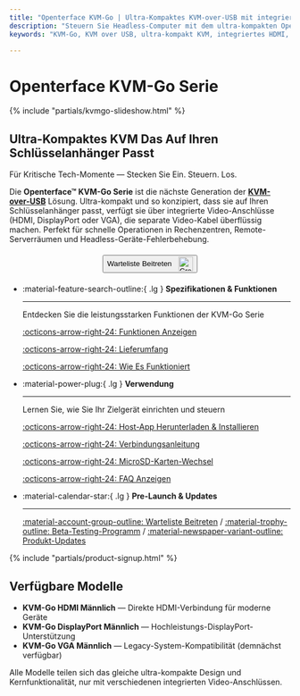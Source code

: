 ```yaml
---
title: "Openterface KVM-Go | Ultra-Kompaktes KVM-over-USB mit integrierten Video-Anschlüssen"
description: "Steuern Sie Headless-Computer mit dem ultra-kompakten Openterface KVM-Go. Integrierte HDMI/DP/VGA-Anschlüsse eliminieren Kabel. Schlüsselanhänger-große KVM-over-USB-Lösung mit 4K-Unterstützung für IT-Profis und Entwickler."
keywords: "KVM-Go, KVM over USB, ultra-kompakt KVM, integriertes HDMI, Schlüsselanhänger KVM, 4K KVM, Headless-Steuerung, USB KVM, tragbares KVM, DisplayPort KVM, VGA KVM, IT-Tools, Server-Management"

---
```


# **Openterface KVM-Go Serie**

{% include "partials/kvmgo-slideshow.html" %}

<div class="slogan-highlight">
  <h2 class="slogan-text">Ultra-Kompaktes KVM Das Auf Ihren Schlüsselanhänger Passt</h2>
  <div class="slogan-subtitle">Für Kritische Tech-Momente — Stecken Sie Ein. Steuern. Los.</div>
</div>

Die **Openterface™ KVM-Go Serie** ist die nächste Generation der [**KVM-over-USB**](/faq/kvm-over-usb/) Lösung. Ultra-kompakt und so konzipiert, dass sie auf Ihren Schlüsselanhänger passt, verfügt sie über integrierte Video-Anschlüsse (HDMI, DisplayPort oder VGA), die separate Video-Kabel überflüssig machen. Perfekt für schnelle Operationen in Rechenzentren, Remote-Serverräumen und Headless-Geräte-Fehlerbehebung.

<div style="text-align: center; margin: 20px 0;">
  <button class="md-button" onclick="window.open('{{ config.extra.kvmgo_purchase_link }}', '_blank')">
    Warteliste Beitreten
    <img 
      class="skip-lightbox"
      src="https://assets.openterface.com/images/trademark/crowd-supply.svg" 
      alt="Crowd Supply" 
      style="vertical-align: middle; height: 26px; margin-left: 8px;">
  </button>
</div>

<div class="grid cards" markdown>

-   :material-feature-search-outline:{ .lg } __Spezifikationen & Funktionen__

    ---

    Entdecken Sie die leistungsstarken Funktionen der KVM-Go Serie

    [:octicons-arrow-right-24: Funktionen Anzeigen](/product/kvm-go/features)

    [:octicons-arrow-right-24: Lieferumfang](/product/kvm-go/whats-in-the-box/)

    [:octicons-arrow-right-24: Wie Es Funktioniert](/faq/kvm-over-usb/)


-   :material-power-plug:{ .lg } __Verwendung__

    ---

    Lernen Sie, wie Sie Ihr Zielgerät einrichten und steuern

    [:octicons-arrow-right-24: Host-App Herunterladen & Installieren](/app)

    [:octicons-arrow-right-24: Verbindungsanleitung](/product/kvm-go/how-to-connect)

    [:octicons-arrow-right-24: MicroSD-Karten-Wechsel](/product/kvm-go/microsd-switch)

    [:octicons-arrow-right-24: FAQ Anzeigen](/product/kvm-go/faq)

</div>


<div class="grid cards" markdown>

-   :material-calendar-star:{ .lg } __Pre-Launch & Updates__

    ---

    [:material-account-group-outline: Warteliste Beitreten](https://forms.gle/yaS1F5E5MSo8DWNZ6) / [:material-trophy-outline: Beta-Testing-Programm](https://forms.gle/yaS1F5E5MSo8DWNZ6) / [:material-newspaper-variant-outline: Produkt-Updates](/product/kvm-go/updates)

</div>

{% include "partials/product-signup.html" %}

## Verfügbare Modelle

- **KVM-Go HDMI Männlich** — Direkte HDMI-Verbindung für moderne Geräte
- **KVM-Go DisplayPort Männlich** — Hochleistungs-DisplayPort-Unterstützung  
- **KVM-Go VGA Männlich** — Legacy-System-Kompatibilität (demnächst verfügbar)

Alle Modelle teilen sich das gleiche ultra-kompakte Design und Kernfunktionalität, nur mit verschiedenen integrierten Video-Anschlüssen.
